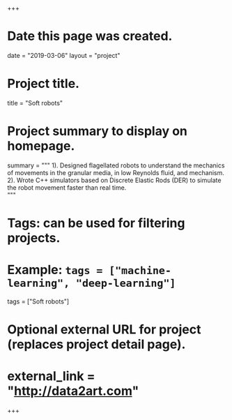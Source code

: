 +++
# Date this page was created.
date = "2019-03-06"
layout = "project"

# Project title.
title = "Soft robots"

# Project summary to display on homepage.
summary = """
1). Designed flagellated robots to understand the mechanics of movements in the granular media, in low Reynolds fluid, and mechanism.<br>
2). Wrote C++ simulators based on Discrete Elastic Rods (DER) to simulate the robot movement faster than real time.<br>
"""

# Tags: can be used for filtering projects.
# Example: `tags = ["machine-learning", "deep-learning"]`
tags = ["Soft robots"]

# Optional external URL for project (replaces project detail page).
# external_link = "http://data2art.com"
+++

